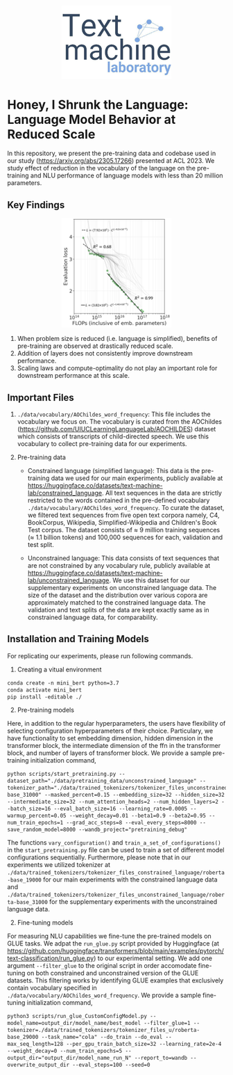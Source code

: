 <p align="center">
    <img 
         src="/results/ForACL/tml_logo.jpg" 
         alt="tml_logo" 
         title="tml_logo"
         width="50%" 
         height="50%">
</p>


# Honey, I Shrunk the Language: Language Model Behavior at Reduced Scale

In this repository, we present the pre-training data and codebase used in our study (https://arxiv.org/abs/2305.17266) presented at ACL 2023. We study effect of reduction in the vocabulary of the language on the pre-training and NLU performance of language models with less than 20 million parameters.

## Key Findings

<p align="center">
    <img 
         src="/results/ForACL/_ForACL_FLOPS Hoffman total_vs_eval-loss_w_power_curve_.png" 
         alt="Break in the power law" 
         title="Break in the power law"
         width="50%" 
         height="50%">
</p>

1. When problem size is reduced (i.e. language is simplified), benefits of pre-training are observed at drastically reduced scale.
2. Addition of layers does not consistently improve downstream performance.
3. Scaling laws and compute-optimality do not play an important role for downstream performance at this scale.


## Important Files

1. `./data/vocabulary/AOChildes_word_frequency`: This file includes the vocabulary we focus on. The vocabulary is curated from the AOChildes (https://github.com/UIUCLearningLanguageLab/AOCHILDES) dataset which consists of transcripts of child-directed speech. We use this vocabulary to collect pre-training data for our experiments.


2. Pre-training data

    - Constrained language (simplified language):
This data is the pre-training data we used for our main experiments, publicly available at https://huggingface.co/datasets/text-machine-lab/constrained_language. All text sequences in the data are strictly restricted to the words contained in the pre-defined vocabulary `./data/vocabulary/AOChildes_word_frequency`. To curate the dataset, we filtered text sequences from five open text corpora namely, C4, BookCorpus, Wikipedia, Simplified-Wikipedia and Children's Book Test corpus. The dataset consists of $\approx$ 9 million training sequences ($\approx$ 1.1 billion tokens) and 100,000 sequences for each, validation and test split.

    - Unconstrained language:
This data consists of text sequences that are not constrained by any vocabulary rule, publicly available at https://huggingface.co/datasets/text-machine-lab/unconstrained_language. We use this dataset for our supplementary experiments on unconstrained language data. The size of the dataset and the distribution over various copora are approximately matched to the constrained language data. The validation and text splits of the data are kept exactly same as in constrained language data, for comparability.


## Installation and Training Models

For replicating our experiments, please run following commands.

1. Creating a vitual environment

```
conda create -n mini_bert python=3.7
conda activate mini_bert
pip install -editable ./
```


2. Pre-training models

Here, in addition to the regular hyperparameters, the users have flexibility of selecting configuration hyperparameters of their choice. Particulary, we have functionality to set embedding dimension, hidden dimension in the transformer block, the intermediate dimension of the ffn in the transformer block, and number of layers of transformer block. We provide a sample pre-training initialization command,

```
python scripts/start_pretraining.py --dataset_path="./data/pretraining_data/unconstrained_language" --tokenizer_path="./data/trained_tokenizers/tokenizer_files_unconstrained_language/roberta-base_31000" --masked_percent=0.15 --embedding_size=32 --hidden_size=32 --intermediate_size=32 --num_attention_heads=2 --num_hidden_layers=2 --batch_size=16 --eval_batch_size=16 --learning_rate=0.0005 --warmup_percent=0.05 --weight_decay=0.01 --beta1=0.9 --beta2=0.95 --num_train_epochs=1 --grad_acc_steps=8 --eval_every_steps=8000 --save_random_model=8000 --wandb_project="pretraining_debug"

```

The functions `vary_configuration()` and `train_a_set_of_configurations()` in the `start_pretraining.py` file can be used to train a set of different model configurations sequentially. Furthermore, please note that in our experiments we utilized tokenizer at `./data/trained_tokenizers/tokenizer_files_constrained_language/roberta-base_19000` for our main experiments with the constrained language data and `./data/trained_tokenizers/tokenizer_files_unconstrained_language/roberta-base_31000` for the supplementary experiments with the unconstrained language data.


2. Fine-tuning models

For measuring NLU capabilities we fine-tune the pre-trained models on GLUE tasks. We adpat the `run_glue.py` script provided by Huggingface (at https://github.com/huggingface/transformers/blob/main/examples/pytorch/text-classification/run_glue.py) to our experimental setting. We add one argument `--filter_glue` to the original script in order accomodate fine-tuning on both constrained and unconstrained version of the GLUE datasets. This filtering works by identifying GLUE examples that exclusively contain vocabulary specified in `./data/vocabulary/AOChildes_word_frequency`. We provide a sample fine-tuning initialization command,

```
python3 scripts/run_glue_CustomConfigModel.py --model_name=output_dir/model_name/best_model --filter_glue=1 --tokenizer=./data/trained_tokenizers/tokenizer_files_u/roberta-base_29000 --task_name="cola" --do_train --do_eval --max_seq_length=128 --per_gpu_train_batch_size=32 --learning_rate=2e-4 --weight_decay=0 --num_train_epochs=5 --output_dir="output_dir/model_name_run_N" --report_to=wandb --overwrite_output_dir --eval_steps=100 --seed=0
```
